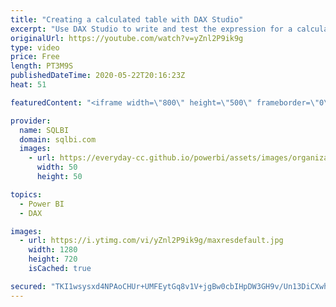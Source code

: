 ```yaml
---
title: "Creating a calculated table with DAX Studio"
excerpt: "Use DAX Studio to write and test the expression for a calculated table in Power BI. How to learn DAX: https://www.sqlbi.com/guides/dax/ DAX Studio: https://daxstudio.org/"
originalUrl: https://youtube.com/watch?v=yZnl2P9ik9g
type: video
price: Free
length: PT3M9S
publishedDateTime: 2020-05-22T20:16:23Z
heat: 51

featuredContent: "<iframe width=\"800\" height=\"500\" frameborder=\"0\" src=\"https://www.youtube.com/embed/yZnl2P9ik9g\" allow=\"accelerometer; autoplay; encrypted-media; gyroscope; picture-in-picture\" allowfullscreen></iframe>"

provider:
  name: SQLBI
  domain: sqlbi.com
  images:
    - url: https://everyday-cc.github.io/powerbi/assets/images/organizations/sqlbi.com-50x50.jpg
      width: 50
      height: 50

topics:
  - Power BI
  - DAX

images:
  - url: https://i.ytimg.com/vi/yZnl2P9ik9g/maxresdefault.jpg
    width: 1280
    height: 720
    isCached: true

secured: "TKI1wsysxd4NPAoCHUr+UMFEytGq8v1V+jgBw0cbIHpDW3GH9v/Un13DiCXwhfjBVyRK/2cGHcMRJWLG7nak6s9whN8ucnUu//CRai2fGsV20OarDSHIp/TNgVoXTzxFJVxlffs1iwhtkp1QF/kqDUddK2HdBWLi42sbxcV/YsMlVtltGFr6jo8xhBDzFRP2ut+aiMAdvXmTMHT4PX9PdnaMBrnnJWd37XLv0XbYP+Z0rAI25GStTQpkePfiwJ1HO4zWTaGbD+56R573FjnoDx4rELsx9Re4mjFEVRc9XSEAIJYc9M4w/cG025i2PXQXVcuDZUgl4aZudsoixZYfHttAC5km8RUwNx9O0TW7YNj9Y55yxiZxxjcuYbJ5FSeeqM1SK2acU0UFIBm+kdu4wgAIoZSSs9rjpBmvLbcRrNo=;J1W24V8m9ZbfnzjHnE8hPg=="
---
```


